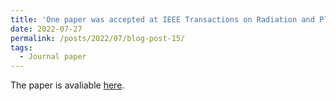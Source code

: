 ```yaml
---
title: 'One paper was accepted at IEEE Transactions on Radiation and Plasma Medical Sciences'
date: 2022-07-27
permalink: /posts/2022/07/blog-post-15/
tags:
  - Journal paper
---
```


The paper is avaliable [here](https://ieeexplore.ieee.org/document/9843905).
